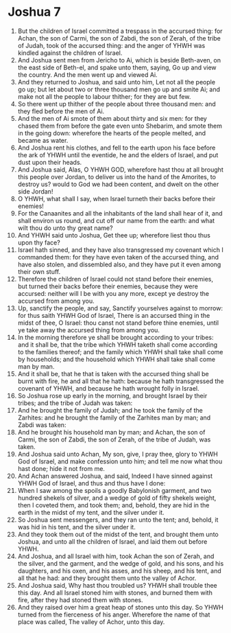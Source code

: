 ﻿# Joshua 7
1. But the children of Israel committed a trespass in the accursed thing: for Achan, the son of Carmi, the son of Zabdi, the son of Zerah, of the tribe of Judah, took of the accursed thing: and the anger of YHWH was kindled against the children of Israel. 
2. And Joshua sent men from Jericho to Ai, which is beside Beth-aven, on the east side of Beth-el, and spake unto them, saying, Go up and view the country. And the men went up and viewed Ai. 
3. And they returned to Joshua, and said unto him, Let not all the people go up; but let about two or three thousand men go up and smite Ai; and make not all the people to labour thither; for they are but few. 
4. So there went up thither of the people about three thousand men: and they fled before the men of Ai. 
5. And the men of Ai smote of them about thirty and six men: for they chased them from before the gate even unto Shebarim, and smote them in the going down: wherefore the hearts of the people melted, and became as water. 
6.  And Joshua rent his clothes, and fell to the earth upon his face before the ark of YHWH until the eventide, he and the elders of Israel, and put dust upon their heads. 
7. And Joshua said, Alas, O YHWH GOD, wherefore hast thou at all brought this people over Jordan, to deliver us into the hand of the Amorites, to destroy us? would to God we had been content, and dwelt on the other side Jordan! 
8. O YHWH, what shall I say, when Israel turneth their backs before their enemies! 
9. For the Canaanites and all the inhabitants of the land shall hear of it, and shall environ us round, and cut off our name from the earth: and what wilt thou do unto thy great name? 
10.  And YHWH said unto Joshua, Get thee up; wherefore liest thou thus upon thy face? 
11. Israel hath sinned, and they have also transgressed my covenant which I commanded them: for they have even taken of the accursed thing, and have also stolen, and dissembled also, and they have put it even among their own stuff. 
12. Therefore the children of Israel could not stand before their enemies, but turned their backs before their enemies, because they were accursed: neither will I be with you any more, except ye destroy the accursed from among you. 
13. Up, sanctify the people, and say, Sanctify yourselves against to morrow: for thus saith YHWH God of Israel, There is an accursed thing in the midst of thee, O Israel: thou canst not stand before thine enemies, until ye take away the accursed thing from among you. 
14. In the morning therefore ye shall be brought according to your tribes: and it shall be, that the tribe which YHWH taketh shall come according to the families thereof; and the family which YHWH shall take shall come by households; and the household which YHWH shall take shall come man by man. 
15. And it shall be, that he that is taken with the accursed thing shall be burnt with fire, he and all that he hath: because he hath transgressed the covenant of YHWH, and because he hath wrought folly in Israel. 
16.  So Joshua rose up early in the morning, and brought Israel by their tribes; and the tribe of Judah was taken: 
17. And he brought the family of Judah; and he took the family of the Zarhites: and he brought the family of the Zarhites man by man; and Zabdi was taken: 
18. And he brought his household man by man; and Achan, the son of Carmi, the son of Zabdi, the son of Zerah, of the tribe of Judah, was taken. 
19. And Joshua said unto Achan, My son, give, I pray thee, glory to YHWH God of Israel, and make confession unto him; and tell me now what thou hast done; hide it not from me. 
20. And Achan answered Joshua, and said, Indeed I have sinned against YHWH God of Israel, and thus and thus have I done: 
21. When I saw among the spoils a goodly Babylonish garment, and two hundred shekels of silver, and a wedge of gold of fifty shekels weight, then I coveted them, and took them; and, behold, they are hid in the earth in the midst of my tent, and the silver under it. 
22.  So Joshua sent messengers, and they ran unto the tent; and, behold, it was hid in his tent, and the silver under it. 
23. And they took them out of the midst of the tent, and brought them unto Joshua, and unto all the children of Israel, and laid them out before YHWH. 
24. And Joshua, and all Israel with him, took Achan the son of Zerah, and the silver, and the garment, and the wedge of gold, and his sons, and his daughters, and his oxen, and his asses, and his sheep, and his tent, and all that he had: and they brought them unto the valley of Achor. 
25. And Joshua said, Why hast thou troubled us? YHWH shall trouble thee this day. And all Israel stoned him with stones, and burned them with fire, after they had stoned them with stones. 
26. And they raised over him a great heap of stones unto this day. So YHWH turned from the fierceness of his anger. Wherefore the name of that place was called, The valley of Achor, unto this day. 
